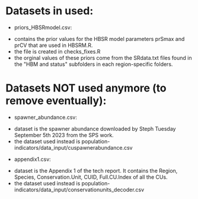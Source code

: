 

# Datasets in used:

* priors_HBSRmodel.csv: 
- contains the prior values for the HBSR model parameters prSmax and prCV that 
are used in HBSRM.R.
- the file is created in checks_fixes.R
- the orginal values of these priors come from the SRdata.txt files found in the 
"HBM and status" subfolders in each region-specific folders.

# Datasets NOT used anymore (to remove eventually):

* spawner_abundance.csv:
- dataset is the spawner abundance downloaded by Steph Tuesday September 5th 2023
from the SPS work.
- the dataset used instead is population-indicators/data_input/cuspawnerabundance.csv

* appendix1.csv:
- dataset is the Appendix 1 of the tech report. It contains the 
Region, Species, Conservation.Unit, CUID, Full.CU.Index of all the CUs.
- the dataset used instead is population-indicators/data_input/conservationunits_decoder.csv
